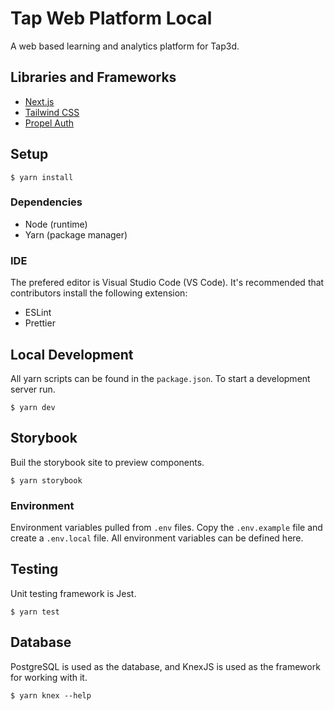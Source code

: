 # Tap Web Platform Local

A web based learning and analytics platform for Tap3d.

## Libraries and Frameworks

- [Next.js](https://nextjs.org/)
- [Tailwind CSS](https://tailwindcss.com/)
- [Propel Auth](https://www.propelauth.com/)

## Setup

```
$ yarn install
```

### Dependencies

- Node (runtime)
- Yarn (package manager)

### IDE

The prefered editor is Visual Studio Code (VS Code). It's recommended that contributors install the following extension:

- ESLint
- Prettier

## Local Development

All yarn scripts can be found in the `package.json`. To start a development server run.

```
$ yarn dev
```

## Storybook

Buil the storybook site to preview components.

```
$ yarn storybook
```


### Environment

Environment variables pulled from `.env` files. Copy the `.env.example` file and create a `.env.local` file. All environment variables can be defined here.

## Testing

Unit testing framework is Jest.


```
$ yarn test
```

## Database

PostgreSQL is used as the database, and KnexJS is used as the framework for working with it.

```
$ yarn knex --help
```
